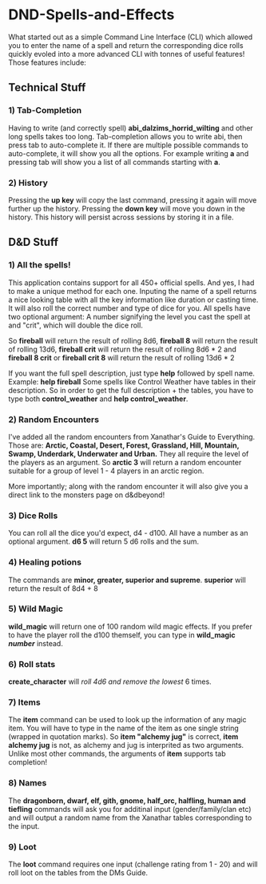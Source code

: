 # DND-Spells-and-Effects
What started out as a simple Command Line Interface (CLI) which allowed you to enter the name of a spell and return the corresponding
dice rolls quickly evoled into a more advanced CLI with tonnes of useful features! 
Those features include:
## Technical Stuff
### 1) Tab-Completion
Having to write (and correctly spell) **abi_dalzims_horrid_wilting** and other long spells takes too long. Tab-completion allows you to write abi, then press tab to auto-complete it. If there are multiple possible commands to auto-complete, 
it will show you all the options. For example writing **a** and pressing tab will show you a list of all commands starting with **a**.
### 2) History
Pressing the **up key** will copy the last command, pressing it again will move further up the history. Pressing the **down key** will 
move you down in the history. This history will persist across sessions by storing it in a file.
## D&D Stuff
### 1) All the spells! 
This application contains support for all 450+ official spells. And yes, I had to make a unique method for each one. Inputing the name of a spell returns a nice looking table with all the key information like duration or casting time. It will also roll the correct number and type of dice for you. All spells have two optional argument: A number signifying the level you cast the spell at and "crit", which will double the dice roll. 

So **fireball** will return the result of rolling 8d6, **fireball 8** will return the result of rolling 13d6, **fireball crit** will return the result of rolling 8d6 * 2 and **fireball 8 crit** or **fireball crit 8** will return the result of rolling 13d6 * 2

If you want the full spell description, just type **help** followed by spell name. Example: **help fireball**
Some spells like Control Weather have tables in their description. So in order to get the full description + the tables, you have to type both **control_weather** and **help control_weather**.
### 2) Random Encounters
I've added all the random encounters from Xanathar's Guide to Everything. Those are: **Arctic, Coastal, Desert, Forest, Grassland, Hill,
Mountain, Swamp, Underdark, Underwater and Urban.** They all require the level of the players as an argument. So **arctic 3** will
return a random encounter suitable for a group of level 1 - 4 players in an arctic region. 

More importantly; along with the random encounter it will also give you a direct link to the monsters page on d&dbeyond!
### 3) Dice Rolls
You can roll all the dice you'd expect, d4 - d100. All have a number as an optional argument. **d6 5** will return 5 d6 rolls and the sum.
### 4) Healing potions
The commands are **minor, greater, superior and supreme**. **superior** will return the result of 8d4 + 8
### 5) Wild Magic
**wild_magic** will return one of 100 random wild magic effects. If you prefer to have the player roll the d100 themself, you can type in
**wild_magic _number_** instead.
### 6) Roll stats
**create_character** will _roll 4d6 and remove the lowest_ 6 times.
### 7) Items
The **item** command can be used to look up the information of any magic item. You will have to type in the name of the item as one
single string (wrapped in quotation marks). So **item "alchemy jug"** is correct, **item alchemy jug** is not, as alchemy and jug is interprited as two arguments. Unlike most other commands, the arguments of **item** supports tab completion!
### 8) Names
The **dragonborn,  dwarf,  elf,  gith,  gnome,  half_orc,  halfling,  human and  tiefling** commands will ask you for additinal input (gender/family/clan etc) and will output a random name from the Xanathar tables corresponding to the input.
### 9) Loot
The **loot** command requires one input (challenge rating from 1 - 20) and will roll loot on the tables from the DMs Guide.
